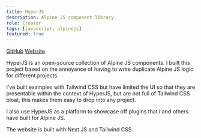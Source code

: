 ```yaml
---
title: HyperJS
description: Alpine JS component library.
role: Creator
tags: [javascript, alpinejs]
featured: true
---
```


[GitHub](https://github.com/markmead/hyperjs)
[Website](https://js.hyperui.dev/)

HyperJS is an open-source collection of Alpine JS components. I built this project based on the annoyance of having to write duplicate Alpine JS logic for different projects.

I've built examples with Tailwind CSS but have limited the UI so that they are presentable within the context of HyperJS, but are not full of Tailwind CSS bloat, this makes them easy to drop into any project.

I also use HyperJS as a platform to showcase off plugins that I and others have built for Alpine JS.

The website is built with Next JS and Tailwind CSS.
